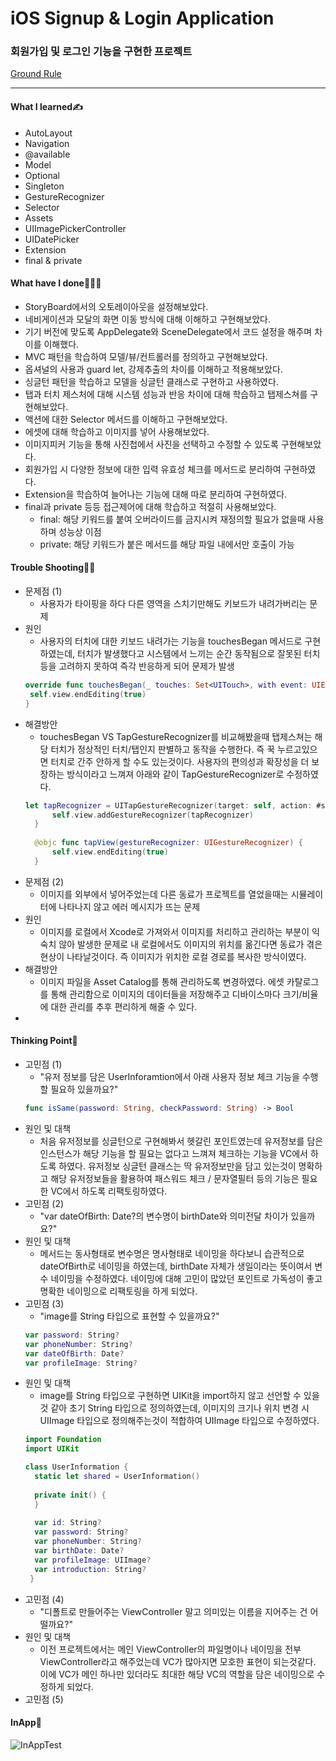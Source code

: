 # iOS Signup & Login Application
### 회원가입 및 로그인 기능을 구현한 프로젝트
[Ground Rule](https://github.com/GREENOVER/ios-signup-flow/blob/main/GroundRule.md)
***
#### What I learned✍️
- AutoLayout
- Navigation
- @available
- Model
- Optional
- Singleton
- GestureRecognizer
- Selector
- Assets
- UIImagePickerController
- UIDatePicker
- Extension
- final & private

#### What have I done🧑🏻‍💻
- StoryBoard에서의 오토레이아웃을 설정해보았다.
- 네비게이션과 모달의 화면 이동 방식에 대해 이해하고 구현해보았다.
- 기기 버전에 맞도록 AppDelegate와 SceneDelegate에서 코드 설정을 해주며 차이를 이해했다.
- MVC 패턴을 학습하여 모델/뷰/컨트롤러를 정의하고 구현해보았다.
- 옵셔널의 사용과 guard let, 강제추출의 차이를 이해하고 적용해보았다.
- 싱글턴 패턴을 학습하고 모델을 싱글턴 클래스로 구현하고 사용하였다.
- 탭과 터치 제스처에 대해 시스템 성능과 반응 차이에 대해 학습하고 탭제스쳐를 구현해보았다.
- 액션에 대한 Selector 메서드를 이해하고 구현해보았다.
- 에셋에 대해 학습하고 이미지를 넣어 사용해보았다.
- 이미지피커 기능을 통해 사진첩에서 사진을 선택하고 수정할 수 있도록 구현해보았다.
- 회원가입 시 다양한 정보에 대한 입력 유효성 체크를 메서드로 분리하여 구현하였다.
- Extension을 학습하여 늘어나는 기능에 대해 따로 분리하여 구현하였다.
- final과 private 등등 접근제어에 대해 학습하고 적절히 사용해보았다.
   - final: 해당 키워드를 붙여 오버라이드를 금지시켜 재정의할 필요가 없을때 사용하며 성능상 이점
   - private: 해당 키워드가 붙은 메서드를 해당 파일 내에서만 호출이 가능

#### Trouble Shooting👨‍🔧
- 문제점 (1)
  - 사용자가 타이핑을 하다 다른 영역을 스치기만해도 키보드가 내려가버리는 문제
- 원인
  - 사용자의 터치에 대한 키보드 내려가는 기능을 touchesBegan 메서드로 구현하였는데, 터치가 발생했다고 시스템에서 느끼는 순간 동작됨으로 잘못된 터치 등을 고려하지 못하여 즉각 반응하게 되어 문제가 발생
  ```swift
  override func touchesBegan(_ touches: Set<UITouch>, with event: UIEvent?){
   self.view.endEditing(true)
  }
  ```
- 해결방안
  - touchesBegan VS TapGestureRecognizer를 비교해봤을때 탭제스쳐는 해당 터치가 정상적인 터치/탭인지 판별하고 동작을 수행한다. 즉 꾹 누르고있으면 터치로 간주 안하게 할 수도 있는것이다. 사용자의 편의성과 확장성을 더 보장하는 방식이라고 느껴져 아래와 같이 TapGestureRecognizer로 수정하였다.
  ```swift
  let tapRecognizer = UITapGestureRecognizer(target: self, action: #selector(tapView(gestureRecognizer:)))
        self.view.addGestureRecognizer(tapRecognizer)
    }
        
    @objc func tapView(gestureRecognizer: UIGestureRecognizer) {
        self.view.endEditing(true)
    }
  ```
- 문제점 (2)
  - 이미지를 외부에서 넣어주었는데 다른 동료가 프로젝트를 열었을때는 시뮬레이터에 나타나지 않고 에러 메시지가 뜨는 문제
- 원인
  - 이미지를 로컬에서 Xcode로 가져와서 이미지를 처리하고 관리하는 부분이 익숙치 않아 발생한 문제로 내 로컬에서도 이미지의 위치를 옮긴다면 동료가 겪은 현상이 나타날것이다. 즉 이미지가 위치한 로컬 경로를 복사한 방식이였다.
- 해결방안
  - 이미지 파일을 Asset Catalog를 통해 관리하도록 변경하였다. 에셋 카탈로그를 통해 관리함으로 이미지의 데이터들을 저장해주고 디바이스마다 크기/비율에 대한 관리를 추후 편리하게 해줄 수 있다.
- 





#### Thinking Point🤔
- 고민점 (1)
  - "유저 정보를 담은 UserInforamtion에서 아래 사용자 정보 체크 기능을 수행할 필요하 있을까요?"
  ```swift
  func isSame(password: String, checkPassword: String) -> Bool
  ```
- 원인 및 대책
  - 처음 유저정보를 싱글턴으로 구현해봐서 헷갈린 포인트였는데 유저정보를 담은 인스턴스가 해당 기능을 할 필요는 없다고 느껴져 체크하는 기능을 VC에서 하도록 하였다. 유저정보 싱글턴 클래스는 딱 유저정보만을 담고 있는것이 명확하고 해당 유저정보들을 활용하여 패스워드 체크 / 문자열필터 등의 기능은 필요한 VC에서 하도록 리팩토링하였다.
- 고민점 (2)
  - "var dateOfBirth: Date?의 변수명이 birthDate와 의미전달 차이가 있을까요?"
- 원인 및 대책
  - 메서드는 동사형태로 변수명은 명사형태로 네이밍을 하다보니 습관적으로 dateOfBirth로 네이밍을 하였는데, birthDate 자체가 생일이라는 뜻이여서 변수 네이밍을 수정하였다. 네이밍에 대해 고민이 많았던 포인트로 가독성이 좋고 명확한 네이밍으로 리팩토링을 하게 되었다.
- 고민점 (3)
  - "image를 String 타입으로 표현할 수 있을까요?"
  ```swift
  var password: String?
  var phoneNumber: String?
  var dateOfBirth: Date?
  var profileImage: String?
  ```
- 원인 및 대책
  - image를 String 타입으로 구현하면 UIKit을 import하지 않고 선언할 수 있을것 같아 초기 String 타입으로 정의하였는데, 이미지의 크기나 위치 변경 시 UIImage 타입으로 정의해주는것이 적합하여 UIImage 타입으로 수정하였다.
  ```swift
  import Foundation
  import UIKit

  class UserInformation {
    static let shared = UserInformation()
    
    private init() {
    }
   
    var id: String?
    var password: String?
    var phoneNumber: String?
    var birthDate: Date?
    var profileImage: UIImage?
    var introduction: String?
   }
  ```
- 고민점 (4)
  - "디폴트로 만들어주는 ViewController 말고 의미있는 이름을 지어주는 건 어떨까요?"
- 원인 및 대책
  - 이전 프로젝트에서는 메인 ViewController의 파일명이나 네이밍을 전부 ViewController라고 해주었는데 VC가 많아지면 모호한 표현이 되는것같다. 이에 VC가 메인 하나만 있더라도 최대한 해당 VC의 역할을 담은 네이밍으로 수정하게 되었다.
- 고민점 (5)






#### InApp📱
![InAppTest](https://user-images.githubusercontent.com/72292617/116174159-d8b29c00-a748-11eb-94bf-bd4b9fed7dd7.gif)

